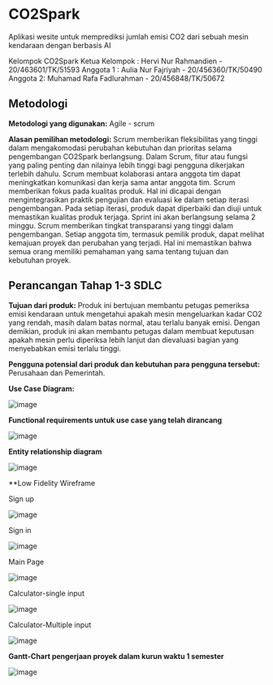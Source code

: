 # CO2Spark
Aplikasi wesite untuk memprediksi jumlah emisi CO2 dari sebuah mesin kendaraan dengan berbasis AI

Kelompok CO2Spark
Ketua Kelompok : Hervi Nur Rahmandien - 20/463601/TK/51593
Anggota 1 : Aulia Nur Fajriyah - 20/456360/TK/50490
Anggota 2: Muhamad Rafa Fadlurahman - 20/456848/TK/50672

## Metodologi


**Metodologi yang digunakan:**
Agile - scrum

**Alasan pemilihan metodologi:**
Scrum memberikan fleksibilitas yang tinggi dalam mengakomodasi perubahan kebutuhan dan prioritas selama pengembangan CO2Spark berlangsung. Dalam Scrum, fitur atau fungsi yang paling penting dan nilainya lebih tinggi bagi pengguna dikerjakan terlebih dahulu. Scrum membuat  kolaborasi antara anggota tim dapat meningkatkan komunikasi dan kerja sama antar anggota tim. Scrum memberikan fokus pada kualitas produk. Hal ini dicapai dengan mengintegrasikan praktik pengujian dan evaluasi ke dalam setiap iterasi pengembangan. Pada setiap iterasi, produk dapat diperbaiki dan diuji untuk memastikan kualitas produk terjaga. Sprint ini akan berlangsung selama 2 minggu. Scrum memberikan tingkat transparansi yang tinggi dalam pengembangan. Setiap anggota tim, termasuk pemilik produk, dapat melihat kemajuan proyek dan perubahan yang terjadi. Hal ini memastikan bahwa semua orang memiliki pemahaman yang sama tentang tujuan dan kebutuhan proyek.


## Perancangan Tahap 1-3 SDLC

**Tujuan dari produk:**
Produk ini bertujuan membantu petugas pemeriksa emisi kendaraan untuk mengetahui apakah mesin mengeluarkan kadar CO2 yang rendah, masih dalam batas normal, atau terlalu banyak emisi. Dengan demikian, produk ini akan membantu petugas dalam membuat keputusan apakah mesin perlu diperiksa lebih lanjut dan dievaluasi bagian yang menyebabkan emisi terlalu tinggi.

**Pengguna potensial dari produk dan kebutuhan para pengguna tersebut:**
Perusahaan dan Pemerintah. 

**Use Case Diagram:**

![image](https://user-images.githubusercontent.com/79232239/223449998-56031dd7-90e7-48d5-bb67-693bdadb2caf.png)

**Functional requirements untuk use case yang telah dirancang**

![image](https://user-images.githubusercontent.com/79232239/223451126-f5541f3c-d5fa-4635-a7e9-9e438c022804.png)

**Entity relationship diagram**

![image](https://user-images.githubusercontent.com/79232239/223451382-e231ddd9-c678-4656-b0d2-ccc4e9d1d129.png)

**Low Fidelity Wireframe

Sign up

![image](https://user-images.githubusercontent.com/79232239/223451601-016cba02-bbb9-4a34-b7a1-89c115bdc622.png)

Sign in

![image](https://user-images.githubusercontent.com/79232239/223451671-ea3d3888-7137-4a82-b11e-036f1aabbe8e.png)

Main Page

![image](https://user-images.githubusercontent.com/79232239/223451828-a3622b73-c3d9-4b8a-aaa0-5f6267c5886a.png)

Calculator-single input

![image](https://user-images.githubusercontent.com/79232239/223451954-5eb20e71-40c8-4142-b5a4-d706afaafba5.png)

Calculator-Multiple input

![image](https://user-images.githubusercontent.com/79232239/223452029-ebadc75c-5aab-464c-a249-3a54fe9a4f05.png)

**Gantt-Chart pengerjaan proyek dalam kurun waktu 1 semester**

![image](https://user-images.githubusercontent.com/79232239/223452179-91f494b3-178b-451d-9cab-109e0c4abfa3.png)



